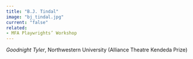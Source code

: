 ```yaml
---
title: "B.J. Tindal"
image: "bj_tindal.jpg"
current: "false"
related:
- MFA Playwrights’ Workshop
---
```


*Goodnight Tyler*, Northwestern University (Alliance Theatre Kendeda Prize)
